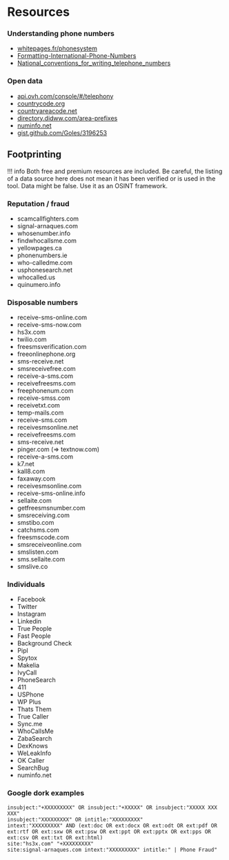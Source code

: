 # Resources

### Understanding phone numbers

- [whitepages.fr/phonesystem](http://whitepages.fr/phonesystem/)
- [Formatting-International-Phone-Numbers](https://support.twilio.com/hc/en-us/articles/223183008-Formatting-International-Phone-Numbers)
- [National_conventions_for_writing_telephone_numbers](https://en.wikipedia.org/wiki/National_conventions_for_writing_telephone_numbers)

### Open data

- [api.ovh.com/console/#/telephony](https://api.ovh.com/console/#/telephony)
- [countrycode.org](https://countrycode.org/)
- [countryareacode.net](http://www.countryareacode.net/en/)
- [directory.didww.com/area-prefixes](http://directory.didww.com/area-prefixes)
- [numinfo.net](http://www.numinfo.net/)
- [gist.github.com/Goles/3196253](https://gist.github.com/Goles/3196253)

## Footprinting

!!! info
    Both free and premium resources are included. Be careful, the listing of a data source here does not mean it has been verified or is used in the tool. Data might be false. Use it as an OSINT framework.

### Reputation / fraud

- scamcallfighters.com
- signal-arnaques.com
- whosenumber.info
- findwhocallsme.com
- yellowpages.ca
- phonenumbers.ie
- who-calledme.com
- usphonesearch.net
- whocalled.us
- quinumero.info

### Disposable numbers

- receive-sms-online.com
- receive-sms-now.com
- hs3x.com
- twilio.com
- freesmsverification.com
- freeonlinephone.org
- sms-receive.net
- smsreceivefree.com
- receive-a-sms.com
- receivefreesms.com
- freephonenum.com
- receive-smss.com
- receivetxt.com
- temp-mails.com
- receive-sms.com
- receivesmsonline.net
- receivefreesms.com
- sms-receive.net
- pinger.com (=> textnow.com)
- receive-a-sms.com
- k7.net
- kall8.com
- faxaway.com
- receivesmsonline.com
- receive-sms-online.info
- sellaite.com
- getfreesmsnumber.com
- smsreceiving.com
- smstibo.com
- catchsms.com
- freesmscode.com
- smsreceiveonline.com
- smslisten.com
- sms.sellaite.com
- smslive.co

### Individuals

- Facebook
- Twitter
- Instagram
- Linkedin
- True People
- Fast People
- Background Check
- Pipl
- Spytox
- Makelia
- IvyCall
- PhoneSearch
- 411
- USPhone
- WP Plus
- Thats Them
- True Caller
- Sync.me
- WhoCallsMe
- ZabaSearch
- DexKnows
- WeLeakInfo
- OK Caller
- SearchBug
- numinfo.net

### Google dork examples

```
insubject:"+XXXXXXXXX" OR insubject:"+XXXXX" OR insubject:"XXXXX XXX XXX"
insubject:"XXXXXXXXX" OR intitle:"XXXXXXXXX"
intext:"XXXXXXXXX" AND (ext:doc OR ext:docx OR ext:odt OR ext:pdf OR ext:rtf OR ext:sxw OR ext:psw OR ext:ppt OR ext:pptx OR ext:pps OR ext:csv OR ext:txt OR ext:html)
site:"hs3x.com" "+XXXXXXXXX"
site:signal-arnaques.com intext:"XXXXXXXXX" intitle:" | Phone Fraud"
```
